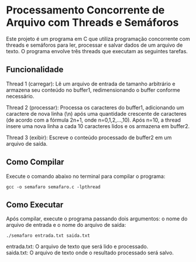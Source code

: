 # Processamento Concorrente de Arquivo com Threads e Semáforos

Este projeto é um programa em C que utiliza programação concorrente com threads e semáforos para ler, processar e salvar dados de um arquivo de texto. O programa envolve três threads que executam as seguintes tarefas.<br>
## Funcionalidade

Thread 1 (carregar): Lê um arquivo de entrada de tamanho arbitrário e armazena seu conteúdo no buffer1, redimensionando o buffer conforme necessário.

Thread 2 (processar): Processa os caracteres do buffer1, adicionando um caractere de nova linha (\n) após uma quantidade crescente de caracteres (de acordo com a fórmula 2n+1, onde n=0,1,2,...,10). Após n=10, a thread insere uma nova linha a cada 10 caracteres lidos e os armazena em buffer2.

Thread 3 (exibir): Escreve o conteúdo processado de buffer2 em um arquivo de saída.

## Como Compilar

Execute o comando abaixo no terminal para compilar o programa:
```
gcc -o semafaro semafaro.c -lpthread
```

## Como Executar

Após compilar, execute o programa passando dois argumentos: o nome do arquivo de entrada e o nome do arquivo de saída:
```
./semafaro entrada.txt saida.txt
```
entrada.txt: O arquivo de texto que será lido e processado.<br>
saida.txt: O arquivo de texto onde o resultado processado será salvo.
